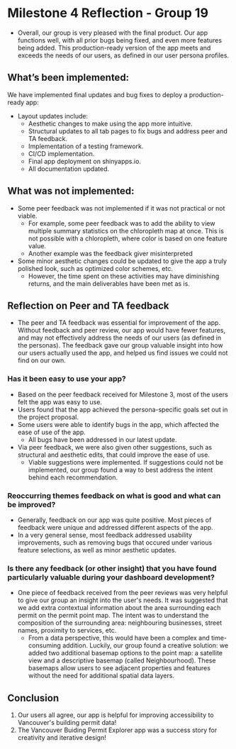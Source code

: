 # Milestone 4 Reflection - Group 19

- Overall, our group is very pleased with the final product. Our app functions well, with all prior bugs being fixed, and even more features being added. This production-ready version of the app meets and exceeds the needs of our users, as defined in our user persona profiles.

## What’s been implemented:
We have implemented final updates and bug fixes to deploy a production-ready app:
- Layout updates include: 
    - Aesthetic changes to make using the app more intuitive.
    - Structural updates to all tab pages to fix bugs and address peer and TA feedback.
    - Implementation of a testing framework.
    - CI/CD implementation.
    - Final app deployment on shinyapps.io.
    - All documentation updated.

## What was not implemented:
- Some peer feedback was not implemented if it was not practical or not viable. 
    - For example, some peer feedback was to add the ability to view multiple summary statistics on the chloropleth map at once. This is not possible with a chloropleth, where color is based on one feature value.
    - Another example was the feedback giver misinterpreted
- Some minor aesthetic changes could be updated to give the app a truly polished look, such as optimized color schemes, etc.
    - However, the time spent on these activities may have diminishing returns, and the main deliverables have been met as is.

## Reflection on Peer and TA feedback
- The peer and TA feedback was essential for improvement of the app. Without feedback and peer review, our app would have fewer features, and may not effectively address the needs of our users (as defined in the personas). The feedback gave our group valuable insight into how our users actually used the app, and helped us find issues we could not find on our own.

### Has it been easy to use your app?
- Based on the peer feedback received for Milestone 3, most of the users felt the app was easy to use.
- Users found that the app achieved the persona-specific goals set out in the project proposal.
- Some users were able to identify bugs in the app, which affected the ease of use of the app.
    - All bugs have been addressed in our latest update.
- Via peer feedback, we were also given other suggestions, such as structural and aesthetic edits, that could improve the ease of use.
    - Viable suggestions were implemented. If suggestions could not be implemented, our group found a way to best address the intent behind each recommendation.

### Reoccurring themes feedback on what is good and what can be improved?
- Generally, feedback on our app was quite positive. Most pieces of feedback were unique and addressed different aspects of the app.
- In a very general sense, most feedback addressed usability improvements, such as removing bugs that occured under various feature selections, as well as minor aesthetic updates.

### Is there any feedback (or other insight) that you have found particularly valuable during your dashboard development?
- One piece of feedback received from the peer reviews was very helpful to give our group an insight into the user's needs. It was suggested that we add extra contextual information about the area surrounding each permit on the permit point map. The intent was to understand the composition of the surrounding area: neighbouring businesses, street names, proximity to services, etc. 
    - From a data perspective, this would have been a complex and time-consuming addition. Luckily, our group found a creative solution: we added two additional basemap options to the point map: a satellite view and a descriptive basemap (called Neighbourhood). These basemaps allow users to see adjacent properties and features without the need for additional spatial data layers.

## Conclusion

1. Our users all agree, our app is helpful for improving accessibility to Vancouver's building permit data!
2. The Vancouver Buiding Permit Explorer app was a success story for creativity and iterative design!